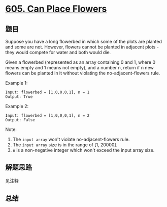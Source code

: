 # [605. Can Place Flowers](https://leetcode.com/problems/can-place-flowers/)

## 题目
Suppose you have a long flowerbed in which some of the plots are planted and some are not. However, flowers cannot be planted in adjacent plots - they would compete for water and both would die.

Given a flowerbed (represented as an array containing 0 and 1, where 0 means empty and 1 means not empty), and a number n, return if n new flowers can be planted in it without violating the no-adjacent-flowers rule.

Example 1:
```
Input: flowerbed = [1,0,0,0,1], n = 1
Output: True
```
Example 2:
```
Input: flowerbed = [1,0,0,0,1], n = 2
Output: False
```
Note:
1. The `input array` won't violate no-adjacent-flowers rule.
1. The `input array` size is in the range of [1, 20000].
1. `n` is a non-negative integer which won't exceed the input array size.

## 解题思路

见注释
## 总结


